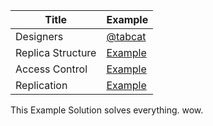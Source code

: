 Title | Example |
---|---|
Designers | [@tabcat](https://github.com/tabcat) |
Replica Structure | [Example](../categories/replica-structure.md#example) |
Access Control | [Example](../categories/access-control.md#example) |
Replication | [Example](../categories/replication.md#example) |

This Example Solution solves everything. wow.
